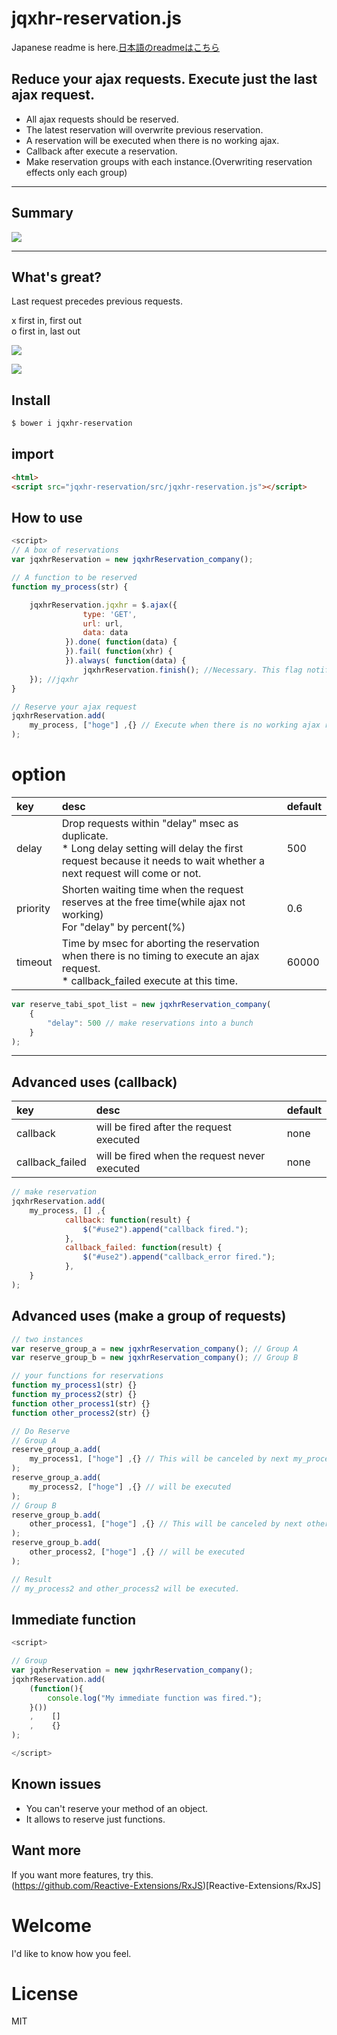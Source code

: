 # jqxhr-reservation.js
Japanese readme is here.[日本語のreadmeはこちら](./README_ja.md)

## Reduce your ajax requests. Execute just the last ajax request.
- All ajax requests should be reserved.
- The latest reservation will overwrite previous reservation.
- A reservation will be executed when there is no working ajax.
- Callback after execute a reservation.
- Make reservation groups with each instance.(Overwriting reservation effects only each group)

***

## Summary


![](https://raw.githubusercontent.com/kujiy/jqxhr-reservation/master/sample/1127-03.png)

***

## What's great?
Last request precedes previous requests.


x first in, first out  
o first in, last out  


![](https://raw.githubusercontent.com/kujiy/jqxhr-reservation/master/sample/1127-00.png)


![](https://raw.githubusercontent.com/kujiy/jqxhr-reservation/master/sample/1127-01.png)

## Install

```bash
$ bower i jqxhr-reservation
```

## import

```html
<html>
<script src="jqxhr-reservation/src/jqxhr-reservation.js"></script>
```

## How to use

```js
<script>
// A box of reservations
var jqxhrReservation = new jqxhrReservation_company();

// A function to be reserved
function my_process(str) {

    jqxhrReservation.jqxhr = $.ajax({
                type: 'GET',
                url: url,
                data: data
            }).done( function(data) {
            }).fail( function(xhr) {
            }).always( function(data) {
                jqxhrReservation.finish(); //Necessary. This flag notifies that now you have time to execute the stacked reservation.
    }); //jqxhr
}

// Reserve your ajax request
jqxhrReservation.add(
    my_process, ["hoge"] ,{} // Execute when there is no working ajax request
);
```

# option


| key | desc | default |
|:---|:---|:---|
| delay| Drop requests within "delay" msec as duplicate.<br>\* Long delay setting will delay the first request because it needs to wait whether a next request will come or not.|500|
| priority | Shorten waiting time when the request reserves at the free time(while ajax not working)<br>For "delay" by percent(%)| 0.6 |
| timeout | Time by msec for aborting the reservation when there is no timing to execute an ajax request.<br>\* callback_failed execute at this time. |60000|

```js
var reserve_tabi_spot_list = new jqxhrReservation_company(
    {
        "delay": 500 // make reservations into a bunch
    }
);
```

***



## Advanced uses (callback)

| key | desc | default |
|:---|:---|:---|
| callback| will be fired after the request executed| none |
| callback_failed| will be fired when the request never executed| none |


```js
// make reservation
jqxhrReservation.add(
    my_process, [] ,{
            callback: function(result) {
                $("#use2").append("callback fired.");
            },
            callback_failed: function(result) {
                $("#use2").append("callback_error fired.");
            },
    }
);
```

## Advanced uses (make a group of requests)

```js
// two instances
var reserve_group_a = new jqxhrReservation_company(); // Group A
var reserve_group_b = new jqxhrReservation_company(); // Group B

// your functions for reservations
function my_process1(str) {}
function my_process2(str) {}
function other_process1(str) {}
function other_process2(str) {}

// Do Reserve
// Group A
reserve_group_a.add( 
    my_process1, ["hoge"] ,{} // This will be canceled by next my_process2
);
reserve_group_a.add(
    my_process2, ["hoge"] ,{} // will be executed
);
// Group B
reserve_group_b.add(
    other_process1, ["hoge"] ,{} // This will be canceled by next other_process2
);
reserve_group_b.add(
    other_process2, ["hoge"] ,{} // will be executed
);

// Result
// my_process2 and other_process2 will be executed.

```

## Immediate function 

```js
<script>

// Group
var jqxhrReservation = new jqxhrReservation_company();
jqxhrReservation.add(
    (function(){
        console.log("My immediate function was fired.");
    }())
    ,    []
    ,    {}
);

</script>
```


## Known issues

- You can't reserve your method of an object.
- It allows to reserve just functions.

## Want more
If you want more features, try this.  
(https://github.com/Reactive-Extensions/RxJS)[Reactive-Extensions/RxJS]




# Welcome 
I'd like to know how you feel.

# License
MIT
